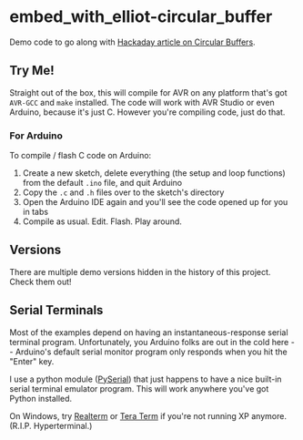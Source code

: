 # embed_with_elliot-circular_buffer

Demo code to go along with [Hackaday article on Circular Buffers](http://wp.me/pk3lN-Jvq).

## Try Me!

Straight out of the box, this will compile for AVR on any platform that's got `AVR-GCC` and `make` installed. The code will work with AVR Studio or even Arduino, because it's just C.  However you're compiling code, just do that.

### For Arduino

To compile / flash C code on Arduino:

1. Create a new sketch, delete everything (the setup and loop functions) from the default `.ino` file, and quit Arduino
2. Copy the `.c` and `.h` files over to the sketch's directory
3. Open the Arduino IDE again and you'll see the code opened up for you in tabs
4. Compile as usual.  Edit. Flash.  Play around.

## Versions

There are multiple demo versions hidden in the history of this project.  Check them out!




## Serial Terminals

Most of the examples depend on having an instantaneous-response serial terminal program.  Unfortunately, you Arduino folks are out in the cold here -- Arduino's default serial monitor program only responds when you hit the "Enter" key.  

I use a python module ([PySerial](https://wiki.python.org/moin/PySerial)) that just happens to have a nice built-in serial terminal emulator program.  This will work anywhere you've got Python installed.

On Windows, try [Realterm](http://realterm.sourceforge.net/) or [Tera Term](http://ttssh2.osdn.jp/) if you're not running XP anymore.  (R.I.P. Hyperterminal.)










